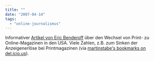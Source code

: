 ```yaml
---
title: ""
date: "2007-04-14"
tags: 
  - "online-journalismus"
---
```


Informativer [Artikel von Eric Benderoff](http://www.chicagotribune.com/business/chi-0704110766apr12,0,3666288.story "Fertile ground for magazines | Chicago Tribune") über den Wechsel von Print- zu Online-Magazinen in den USA. Viele Zahlen, z.B. zum Sinken der Anzeigenerlöse bei Printmagazinen (via [martinstabe's bookmarks on del.icio.us](http://del.icio.us/martinstabe "Martin Stabe's Links")).
